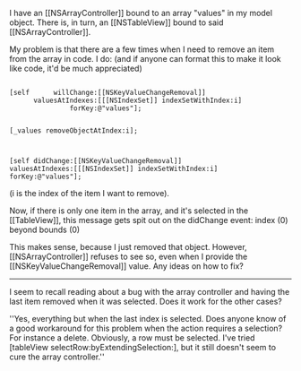I have an [[NSArrayController]] bound to an array "values" in my model object.  There is, in turn, an [[NSTableView]] bound to said [[NSArrayController]].

My problem is that there are a few times when I need to remove an item from the array in code.  I do: (and if anyone can format this to make it look like code, it'd be much appreciated)

<code>
[self      willChange:[[NSKeyValueChangeRemoval]]
      valuesAtIndexes:[[[NSIndexSet]] indexSetWithIndex:i]       
               forKey:@"values"];

[_values removeObjectAtIndex:i];

[self       didChange:[[NSKeyValueChangeRemoval]]
      valuesAtIndexes:[[[NSIndexSet]] indexSetWithIndex:i]
               forKey:@"values"];
</code>

(i is the index of the item I want to remove).

Now, if there is only one item in the array, and it's selected in the [[TableView]], this message gets spit out on the didChange event:
index (0) beyond bounds (0)

This makes sense, because I just removed that object.  However, [[NSArrayController]] refuses to see so, even when I provide the [[NSKeyValueChangeRemoval]] value.  Any ideas on how to fix?

----

I seem to recall reading about a bug with the array controller and having the last item removed when it was selected. Does it work for the other cases?

''Yes, everything but when the last index is selected.  Does anyone know of a good workaround for this problem when the action requires a selection?  For instance a delete.  Obviously, a row must be selected.  I've tried [tableView selectRow:byExtendingSelection:], but it still doesn't seem to cure the array controller.''